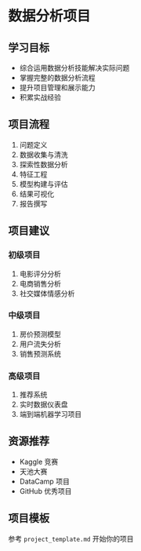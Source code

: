 # 数据分析项目

## 学习目标
- 综合运用数据分析技能解决实际问题
- 掌握完整的数据分析流程
- 提升项目管理和展示能力
- 积累实战经验

## 项目流程
1. 问题定义
2. 数据收集与清洗
3. 探索性数据分析
4. 特征工程
5. 模型构建与评估
6. 结果可视化
7. 报告撰写

## 项目建议
### 初级项目
1. 电影评分分析
2. 电商销售分析
3. 社交媒体情感分析

### 中级项目
1. 房价预测模型
2. 用户流失分析
3. 销售预测系统

### 高级项目
1. 推荐系统
2. 实时数据仪表盘
3. 端到端机器学习项目

## 资源推荐
- Kaggle 竞赛
- 天池大赛
- DataCamp 项目
- GitHub 优秀项目

## 项目模板
参考 `project_template.md` 开始你的项目
